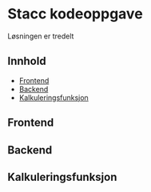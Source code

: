 # Stacc kodeoppgave

Løsningen er tredelt

## Innhold

-   [Frontend]()
-   [Backend]()
-   [Kalkuleringsfunksjon]()

## Frontend

## Backend

## Kalkuleringsfunksjon
